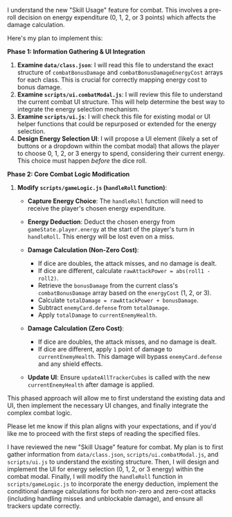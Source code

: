 I understand the new "Skill Usage" feature for combat. This involves a pre-roll decision on energy expenditure (0, 1, 2, or 3 points) which affects the damage calculation.

Here's my plan to implement this:

__Phase 1: Information Gathering & UI Integration__

1. __Examine `data/class.json`__: I will read this file to understand the exact structure of `combatBonusDamage` and `combatBonusDamageEnergyCost` arrays for each class. This is crucial for correctly mapping energy cost to bonus damage.
2. __Examine `scripts/ui.combatModal.js`__: I will review this file to understand the current combat UI structure. This will help determine the best way to integrate the energy selection mechanism.
3. __Examine `scripts/ui.js`__: I will check this file for existing modal or UI helper functions that could be repurposed or extended for the energy selection.
4. __Design Energy Selection UI__: I will propose a UI element (likely a set of buttons or a dropdown within the combat modal) that allows the player to choose 0, 1, 2, or 3 energy to spend, considering their current energy. This choice must happen *before* the dice roll.

__Phase 2: Core Combat Logic Modification__

1. __Modify `scripts/gameLogic.js` (`handleRoll` function)__:

   - __Capture Energy Choice__: The `handleRoll` function will need to receive the player's chosen energy expenditure.

   - __Energy Deduction__: Deduct the chosen energy from `gameState.player.energy` at the start of the player's turn in `handleRoll`. This energy will be lost even on a miss.

   - __Damage Calculation (Non-Zero Cost)__:

     - If dice are doubles, the attack misses, and no damage is dealt.
     - If dice are different, calculate `rawAttackPower = abs(roll1 - roll2)`.
     - Retrieve the `bonusDamage` from the current class's `combatBonusDamage` array based on the `energyCost` (1, 2, or 3).
     - Calculate `totalDamage = rawAttackPower + bonusDamage`.
     - Subtract `enemyCard.defense` from `totalDamage`.
     - Apply `totalDamage` to `currentEnemyHealth`.

   - __Damage Calculation (Zero Cost)__:

     - If dice are doubles, the attack misses, and no damage is dealt.
     - If dice are different, apply `1` point of damage to `currentEnemyHealth`. This damage will bypass `enemyCard.defense` and any shield effects.

   - __Update UI__: Ensure `updateAllTrackerCubes` is called with the new `currentEnemyHealth` after damage is applied.

This phased approach will allow me to first understand the existing data and UI, then implement the necessary UI changes, and finally integrate the complex combat logic.

Please let me know if this plan aligns with your expectations, and if you'd like me to proceed with the first steps of reading the specified files.

I have reviewed the new "Skill Usage" feature for combat. My plan is to first gather information from `data/class.json`, `scripts/ui.combatModal.js`, and `scripts/ui.js` to understand the existing structure. Then, I will design and implement the UI for energy selection (0, 1, 2, or 3 energy) within the combat modal. Finally, I will modify the `handleRoll` function in `scripts/gameLogic.js` to incorporate the energy deduction, implement the conditional damage calculations for both non-zero and zero-cost attacks (including handling misses and unblockable damage), and ensure all trackers update correctly.
